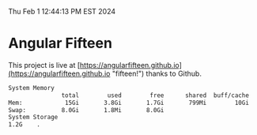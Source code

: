 Thu Feb  1 12:44:13 PM EST 2024

# Angular Fifteen


This project is live at [https://angularfifteen.github.io](https://angularfifteen.github.io "fifteen!") thanks to Github.

```bash
System Memory
               total        used        free      shared  buff/cache   available
Mem:            15Gi       3.8Gi       1.7Gi       799Mi        10Gi        11Gi
Swap:          8.0Gi       1.8Mi       8.0Gi
System Storage
1.2G	.
```
```bash
